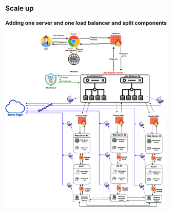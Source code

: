 ## Scale up

### Adding one server and one load balancer and split components

![scaleup](https://github.com/vlldnt/holbertonschool-system_engineering-devops/blob/main/web_infrastructure_design/images/3-scale___up.png?raw=true)

